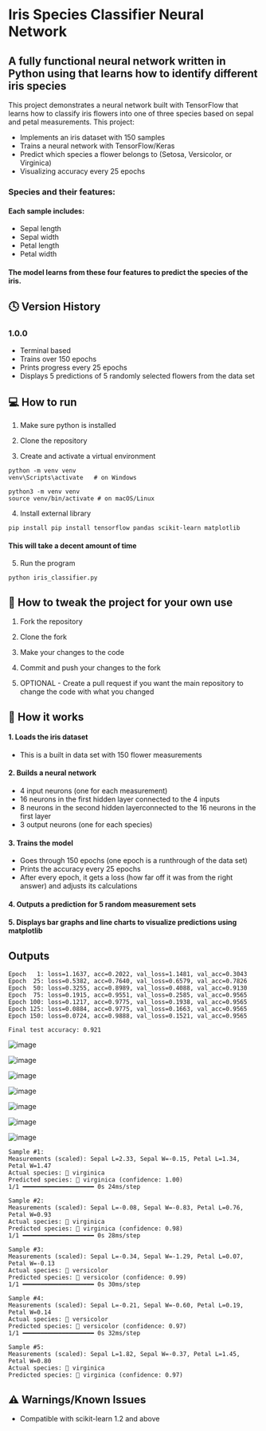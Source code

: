 # Iris Species Classifier Neural Network
## A fully functional neural network written in Python using that learns how to identify different iris species
This project demonstrates a neural network built with TensorFlow that learns how to classify iris flowers into one of three species based on sepal and petal measurements. This project:
- Implements an iris dataset with 150 samples
- Trains a neural network with TensorFlow/Keras
- Predict which species a flower belongs to (Setosa, Versicolor, or Virginica)
- Visualizing accuracy every 25 epochs
### Species and their features:
####  Each sample includes:
- Sepal length
- Sepal width
- Petal length
- Petal width
#### The model learns from these four features to predict the species of the iris.

## 🕓 Version History
### 1.0.0
- Terminal based
- Trains over 150 epochs
- Prints progress every 25 epochs
- Displays 5 predictions of 5 randomly selected flowers from the data set

## 💻 How to run 
1. Make sure python is installed

2. Clone the repository

3. Create and activate a virtual environment
```
python -m venv venv
venv\Scripts\activate   # on Windows
```
```
python3 -m venv venv
source venv/bin/activate # on macOS/Linux
```

4. Install external library
```
pip install pip install tensorflow pandas scikit-learn matplotlib
```
#### This will take a decent amount of time 

5. Run the program
```
python iris_classifier.py
```

## 🔧 How to tweak the project for your own use 
1. Fork the repository
   
2. Clone the fork
   
3. Make your changes to the code
   
4. Commit and push your changes to the fork
   
5. OPTIONAL - Create a pull request if you want the main repository to change the code with what you changed

## 🧠 How it works 
#### 1. Loads the iris dataset
  - This is a built in data set with 150 flower measurements

#### 2. Builds a neural network 
  - 4 input neurons (one for each measurement)
  - 16 neurons in the first hidden layer connected to the 4 inputs
  - 8 neurons in the second hidden layerconnected to the 16 neurons in the first layer
  - 3 output neurons (one for each species)

#### 3. Trains the model 
  - Goes through 150 epochs (one epoch is a runthrough of the data set)
  - Prints the accuracy every 25 epochs 
  - After every epoch, it gets a loss (how far off it was from the right answer) and adjusts its calculations

#### 4. Outputs a prediction for 5 random measurement sets

#### 5. Displays bar graphs and line charts to visualize predictions using matplotlib

## Outputs
```
Epoch   1: loss=1.1637, acc=0.2022, val_loss=1.1481, val_acc=0.3043
Epoch  25: loss=0.5382, acc=0.7640, val_loss=0.6579, val_acc=0.7826
Epoch  50: loss=0.3255, acc=0.8989, val_loss=0.4088, val_acc=0.9130
Epoch  75: loss=0.1915, acc=0.9551, val_loss=0.2585, val_acc=0.9565
Epoch 100: loss=0.1217, acc=0.9775, val_loss=0.1938, val_acc=0.9565
Epoch 125: loss=0.0884, acc=0.9775, val_loss=0.1663, val_acc=0.9565
Epoch 150: loss=0.0724, acc=0.9888, val_loss=0.1521, val_acc=0.9565

Final test accuracy: 0.921
```
![image](https://github.com/user-attachments/assets/74a1af7b-01ac-436b-a9d4-6e472d4a4881)

![image](https://github.com/user-attachments/assets/d75d4314-49ab-4ccb-b3ac-3509fc158400)

![image](https://github.com/user-attachments/assets/5d40cbcf-a278-4cef-b305-5f496e296c10)

![image](https://github.com/user-attachments/assets/d852a8ca-0b7c-4286-87ab-6095dd00df9a)

![image](https://github.com/user-attachments/assets/d31b3eba-d9c5-4f20-9ccc-5acae5ff3284)

![image](https://github.com/user-attachments/assets/3e2d7744-cc56-4520-84a4-9217ae7399ef)

![image](https://github.com/user-attachments/assets/92f72053-e374-48d9-84c9-a9d39d3e95a1)

```
Sample #1:
Measurements (scaled): Sepal L=2.33, Sepal W=-0.15, Petal L=1.34, Petal W=1.47
Actual species: 🌺 virginica
Predicted species: 🌺 virginica (confidence: 1.00)
1/1 ━━━━━━━━━━━━━━━━━━━━ 0s 24ms/step

Sample #2:
Measurements (scaled): Sepal L=-0.08, Sepal W=-0.83, Petal L=0.76, Petal W=0.93
Actual species: 🌺 virginica
Predicted species: 🌺 virginica (confidence: 0.98)
1/1 ━━━━━━━━━━━━━━━━━━━━ 0s 28ms/step

Sample #3:
Measurements (scaled): Sepal L=-0.34, Sepal W=-1.29, Petal L=0.07, Petal W=-0.13
Actual species: 🌷 versicolor
Predicted species: 🌷 versicolor (confidence: 0.99)
1/1 ━━━━━━━━━━━━━━━━━━━━ 0s 30ms/step

Sample #4:
Measurements (scaled): Sepal L=-0.21, Sepal W=-0.60, Petal L=0.19, Petal W=0.14
Actual species: 🌷 versicolor
Predicted species: 🌷 versicolor (confidence: 0.97)
1/1 ━━━━━━━━━━━━━━━━━━━━ 0s 32ms/step

Sample #5:
Measurements (scaled): Sepal L=1.82, Sepal W=-0.37, Petal L=1.45, Petal W=0.80
Actual species: 🌺 virginica
Predicted species: 🌺 virginica (confidence: 0.97)
```

## ⚠️ Warnings/Known Issues 
- Compatible with scikit-learn 1.2 and above







